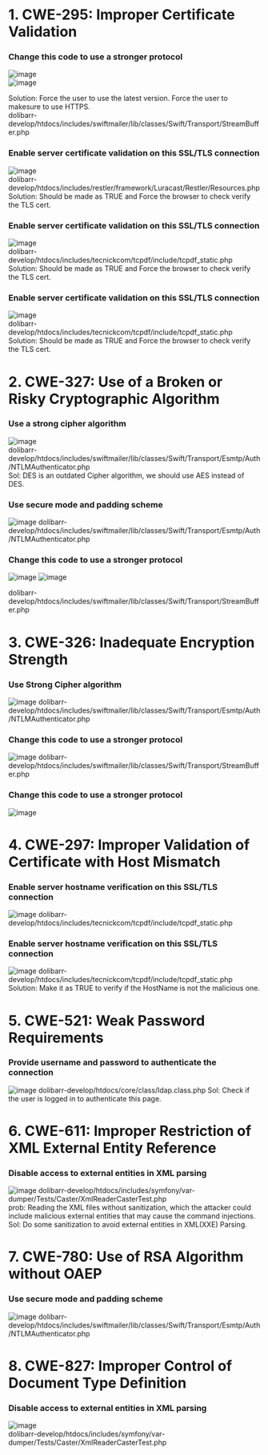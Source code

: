 
# 1. CWE-295: Improper Certificate Validation

### Change this code to use a stronger protocol
![image](https://user-images.githubusercontent.com/100978590/205523906-aa82a31e-0f54-4a06-88e1-8d1cfc605f47.png)  
![image](https://user-images.githubusercontent.com/100978590/205523999-05a7c1be-e229-4cdc-971c-6e2901b170d2.png)

Solution: Force the user to use the latest version. Force the user to makesure to use HTTPS.  
dolibarr-develop/htdocs/includes/swiftmailer/lib/classes/Swift/Transport/StreamBuffer.php

### Enable server certificate validation on this SSL/TLS connection
![image](https://user-images.githubusercontent.com/100978590/205523685-5be16003-c1d1-4f5f-81ca-a2be800ad474.png)  
dolibarr-develop/htdocs/includes/restler/framework/Luracast/Restler/Resources.php  
Solution: Should be made as TRUE and Force the browser to check verify the TLS cert.  

### Enable server certificate validation on this SSL/TLS connection
![image](https://user-images.githubusercontent.com/100978590/205524032-e09010d5-4c0a-4048-b89a-c9a4afad2110.png)  
dolibarr-develop/htdocs/includes/tecnickcom/tcpdf/include/tcpdf_static.php  
Solution: Should be made as TRUE and Force the browser to check verify the TLS cert.  

### Enable server certificate validation on this SSL/TLS connection
![image](https://user-images.githubusercontent.com/100978590/205524105-0040f4ca-e920-4e5b-b358-3a0c025b8179.png)  
dolibarr-develop/htdocs/includes/tecnickcom/tcpdf/include/tcpdf_static.php  
Solution: Should be made as TRUE and Force the browser to check verify the TLS cert.  


# 2. CWE-327: Use of a Broken or Risky Cryptographic Algorithm  
### Use a strong cipher algorithm  
![image](https://user-images.githubusercontent.com/100978590/205524224-cf3b9d45-2009-4f06-be1e-0f8871e552d9.png)  
dolibarr-develop/htdocs/includes/swiftmailer/lib/classes/Swift/Transport/Esmtp/Auth/NTLMAuthenticator.php  
Sol: DES is an outdated Cipher algorithm, we should use AES instead of DES.
### Use secure mode and padding scheme
![image](https://user-images.githubusercontent.com/100978590/205524310-2ca38381-9fb7-4062-8346-c23530222ed1.png)
dolibarr-develop/htdocs/includes/swiftmailer/lib/classes/Swift/Transport/Esmtp/Auth/NTLMAuthenticator.php  
### Change this code to use a stronger protocol
![image](https://user-images.githubusercontent.com/100978590/205524343-24fe06a7-7c71-42b3-8b45-ee71670c082c.png)
![image](https://user-images.githubusercontent.com/100978590/205524396-2f318e29-7c08-4864-88c3-c6453c8b3427.png)

dolibarr-develop/htdocs/includes/swiftmailer/lib/classes/Swift/Transport/StreamBuffer.php  

# 3. CWE-326: Inadequate Encryption Strength

### Use Strong Cipher algorithm
![image](https://user-images.githubusercontent.com/100978590/205524530-c5bda5c3-c2fd-4d31-90b5-68b80c91ac38.png)
dolibarr-develop/htdocs/includes/swiftmailer/lib/classes/Swift/Transport/Esmtp/Auth/NTLMAuthenticator.php

### Change this code to use a stronger protocol
![image](https://user-images.githubusercontent.com/100978590/205524564-ce248bcb-f3f9-4680-acad-8a33f0ba31e3.png)
dolibarr-develop/htdocs/includes/swiftmailer/lib/classes/Swift/Transport/StreamBuffer.php  
### Change this code to use a stronger protocol
![image](https://user-images.githubusercontent.com/100978590/205524589-15304f35-a388-43f7-9798-673fdb2dc2a2.png)

# 4. CWE-297: Improper Validation of Certificate with Host Mismatch
### Enable server hostname verification on this SSL/TLS connection
![image](https://user-images.githubusercontent.com/100978590/205524645-93aeb87a-7267-46ef-92c3-d55ab6ff8198.png)
dolibarr-develop/htdocs/includes/tecnickcom/tcpdf/include/tcpdf_static.php

### Enable server hostname verification on this SSL/TLS connection
![image](https://user-images.githubusercontent.com/100978590/205524686-42be2671-71b4-46fe-8dd8-2bf6de2c5603.png)
dolibarr-develop/htdocs/includes/tecnickcom/tcpdf/include/tcpdf_static.php
Solution: Make it as TRUE to verify if the HostName is not the malicious one.

# 5. CWE-521: Weak Password Requirements
### Provide username and password to authenticate the connection
![image](https://user-images.githubusercontent.com/100978590/205524768-8adfe4c9-8111-4447-acf4-6fc20fc56fd6.png)
dolibarr-develop/htdocs/core/class/ldap.class.php
Sol: Check if the user is logged in to authenticate this page.

# 6. CWE-611: Improper Restriction of XML External Entity Reference  
### Disable access to external entities in XML parsing
![image](https://user-images.githubusercontent.com/100978590/205524823-d125f515-05f5-4483-bb23-3d62ef67386c.png)
dolibarr-develop/htdocs/includes/symfony/var-dumper/Tests/Caster/XmlReaderCasterTest.php  
prob: Reading the XML files without sanitization, which the attacker could include malicious external entities that may cause the command injections.
Sol: Do some sanitization to avoid external entities in XML(XXE) Parsing.


# 7. CWE-780: Use of RSA Algorithm without OAEP
### Use secure mode and padding scheme
![image](https://user-images.githubusercontent.com/100978590/205524893-e367137c-dd14-43dd-a799-3485f53ae5e1.png)
dolibarr-develop/htdocs/includes/swiftmailer/lib/classes/Swift/Transport/Esmtp/Auth/NTLMAuthenticator.php

# 8. CWE-827: Improper Control of Document Type Definition
### Disable access to external entities in XML parsing  
![image](https://user-images.githubusercontent.com/100978590/205524975-25ecfd00-9679-4b6b-8a0f-83b0f392cd8b.png)  
dolibarr-develop/htdocs/includes/symfony/var-dumper/Tests/Caster/XmlReaderCasterTest.php
